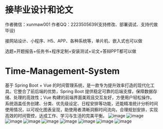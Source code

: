 # 接毕业设计和论文
作者微信：xunmaw001  作者QQ：2223505639(支持修改、部署调试、支持代做毕设)

接网站设计、小程序、H5、APP、各种系统等，单片机、嵌入式也可以做

选题+开题报告+任务书+程序定制+安装测试+论文+答辩PPT都可以做
# Time-Management-System
基于 Spring Boot + Vue 的时间管理系统，是一款专为提升效率打造的现代化工具。它整合了前后端的优势，Spring Boot 提供稳定可靠的后端支撑，保障数据存储、处理的高效性；Vue 构建的前端界面美观且交互友好，方便用户轻松操作。系统涵盖任务创建、分类、优先级设定、日程安排等功能，还能精准统计分析时间使用情况，以可视化图表呈现，助使用者清晰洞察时间流向，合理规划安排，实现高效的时间管控，达成工作、学习与生活的完美平衡。 
![image](https://github.com/user-attachments/assets/710aac2a-a92a-4040-a954-ac09b4a48ad6)
![image](https://github.com/user-attachments/assets/fd2a4e81-c378-4985-b668-c882f1a60ec6)
![image](https://github.com/user-attachments/assets/18bb38dd-5f10-43b5-860c-1c0a4a164527)
![image](https://github.com/user-attachments/assets/dc2455ed-51b5-4e4f-a7c8-5795fd380a92)
![image](https://github.com/user-attachments/assets/99e23b62-6664-46b0-a8a3-0e57abb931e0)
![image](https://github.com/user-attachments/assets/a5d281b5-cae6-448a-8e05-8be2a257898c)
![image](https://github.com/user-attachments/assets/1d25bed2-8697-4e62-8c3b-614edde69188)
![image](https://github.com/user-attachments/assets/bbfcc033-4a51-451b-8b0e-96167fb18bd1)
![image](https://github.com/user-attachments/assets/6515ba6e-3a81-44e8-a11f-cd0e5bf55f58)
